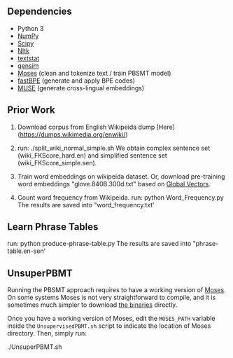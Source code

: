 
## Dependencies

* Python 3
* [NumPy](http://www.numpy.org/)
* [Scipy](https://www.scipy.org/)
* [Nltk](http://www.nltk.org/)
* [textstat](https://pypi.org/project/textstat/)
* [gensim](https://pypi.org/project/gensim/)
* [Moses](http://www.statmt.org/moses/) (clean and tokenize text / train PBSMT model)
* [fastBPE](https://github.com/glample/fastBPE) (generate and apply BPE codes)
* [MUSE](https://github.com/facebookresearch/MUSE) (generate cross-lingual embeddings)


## Prior Work

1. Download corpus from English Wikipeida dump [Here] (https://dumps.wikimedia.org/enwiki/)

2. run: ./split_wiki_normal_simple.sh
   We obtain complex sentence set (wiki_FKScore_hard.en) and simplified sentence set (wiki_FKScore_simple.sen).
   
3. Train word embeddings on wikipeida dataset. Or, download pre-training word embeddings "glove.840B.300d.txt" based on [Global Vectors](https://nlp.stanford.edu/projects/glove/).

4. Count word frequency from Wikipeida. 
   run: python Word_Frequency.py
   The results are saved into "word_frequency.txt'
   

## Learn Phrase Tables
  run: python produce-phrase-table.py
  The results are saved into "phrase-table.en-sen'
  
  
 ## UnsuperPBMT

Running the PBSMT approach requires to have a working version of [Moses](http://www.statmt.org/moses/?n=Moses.Overview). On some systems Moses is not very straightforward to compile, and it is sometimes much simpler to download [the binaries](http://www.statmt.org/moses/?n=moses.releases) directly.

Once you have a working version of Moses, edit the `MOSES_PATH` variable inside the `UnsupervisedPBMT.sh` script to indicate the location of Moses directory. Then, simply run:

./UnsuperPBMT.sh




